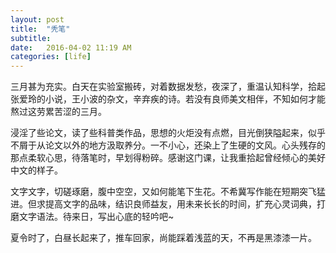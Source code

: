 ```yaml
---
layout: post
title:  "秃笔"
subtitle:
date:   2016-04-02 11:19 AM
categories: [life]
---
```

三月甚为充实。白天在实验室搬砖，对着数据发愁，夜深了，重温认知科学，拾起张爱玲的小说，王小波的杂文，辛弃疾的诗。若没有良师美文相伴，不知如何才能熬过这劳累苦涩的三月。  

浸淫了些论文，读了些科普类作品，思想的火炬没有点燃，目光倒狭隘起来，似乎不屑于从论文以外的地方汲取养分。一不小心，还染上了生硬的文风。心头残存的那点柔软心思，待落笔时，早划得粉碎。感谢这门课，让我重拾起曾经倾心的美好中文的样子。  

文字文字，切磋琢磨，腹中空空，又如何能笔下生花。不希冀写作能在短期突飞猛进。但求提高文字的品味，结识良师益友，用未来长长的时间，扩充心灵词典，打磨文字语法。待来日，写出心底的轻吟吧~

夏令时了，白昼长起来了，推车回家，尚能踩着浅蓝的天，不再是黑漆漆一片。  
